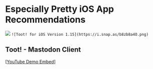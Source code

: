 # Especially Pretty iOS App Recommendations
![](Especially%20Pretty%20iOS%20App%20Recommendations/Photo%20Feb%207,%202021%20at%20120718.jpg)
`![Toot! for iOS Version 1.15](https://i.snap.as/b8zb8a4O.png)`
## Toot! - Mastodon Client
[[YouTube Demo Embed](https://youtu.be/LdBFMibyh3Y)]
